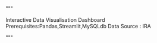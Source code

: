 """

Interactive Data Visualisation Dashboard
Prerequisites:Pandas,Streamlit,MySQLdb
Data Source : IRA

"""










